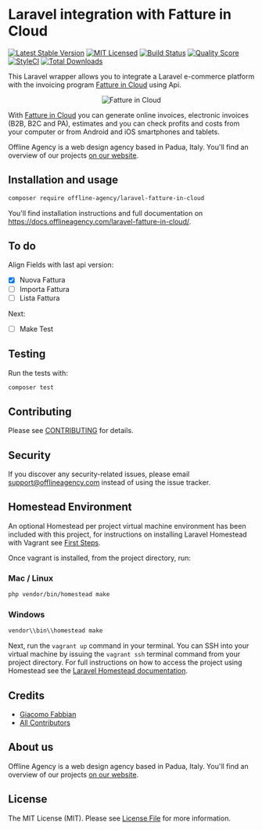 # Laravel integration with Fatture in Cloud

[![Latest Stable Version](https://poser.pugx.org/offline-agency/laravel-fatture-in-cloud/v/stable)](https://packagist.org/packages/offline-agency/laravel-fatture-in-cloud)
[![MIT Licensed](https://img.shields.io/badge/license-MIT-brightgreen.svg?style=flat-square)](LICENSE.md)
[![Build Status](https://img.shields.io/travis/offline-agency/laravel-fatture-in-cloud/master.svg?style=flat-square)](https://travis-ci.org/offline-agency/laravel-fatture-in-cloud)
[![Quality Score](https://img.shields.io/scrutinizer/g/offline-agency/laravel-fatture-in-cloud.svg?style=flat-square)](https://scrutinizer-ci.com/g/offline-agency/laravel-fatture-in-cloud/)
[![StyleCI](https://github.styleci.io/repos/167277388/shield)](https://styleci.io/repos/167277388)
[![Total Downloads](https://img.shields.io/packagist/dt/offline-agency/laravel-fatture-in-cloud.svg?style=flat-square)](https://packagist.org/packages/offline-agency/laravel-fatture-in-cloud)

This Laravel wrapper allows you to integrate a Laravel e-commerce platform with the invoicing program [Fatture in Cloud](https://fattureincloud.it) using Api.


 <p align="center">
  <img src="https://s3.eu-west-1.amazonaws.com/fattureincloud-landing/img/loghi/logo-fic-blu.png" alt="Fatture in Cloud"/>
</p>


With [Fatture in Cloud](https://fattureincloud.it) you can generate online invoices, electronic invoices (B2B, B2C and PA), estimates and you can check profits and costs from your computer or from Android and iOS smartphones and tablets.

Offline Agency is a web design agency based in Padua, Italy. You'll find an overview of our projects [on our website](https://offlineagency.it/).

## Installation and usage

```bash
composer require offline-agency/laravel-fatture-in-cloud
```

You'll find installation instructions and full documentation on https://docs.offlineagency.com/laravel-fatture-in-cloud/.

## To do

Align Fields with last api version:

- [x] Nuova Fattura
- [ ] Importa Fattura
- [ ] Lista Fattura

Next:

- [ ] Make Test

## Testing

Run the tests with:

```bash
composer test
```

## Contributing

Please see [CONTRIBUTING](CONTRIBUTING.md) for details.

## Security

If you discover any security-related issues, please email <support@offlineagency.com> instead of using the issue tracker.

## Homestead Environment

An optional Homestead per project virtual machine environment has been included with this project, for instructions on installing Laravel Homestead with Vagrant see [First Steps](https://laravel.com/docs/master/homestead#first-steps).

Once vagrant is installed, from the project directory, run:

### Mac / Linux

```bash
php vendor/bin/homestead make
```

### Windows

```bash
vendor\\bin\\homestead make
```

Next, run the `vagrant up` command in your terminal. You can SSH into your virtual machine by issuing the `vagrant ssh` terminal command from your project directory. For full instructions on how to access the project using Homestead see the [Laravel Homestead documentation](https://laravel.com/docs/master/homestead).

## Credits

- [Giacomo Fabbian](https://github.com/Giacomo92)
- [All Contributors](../../contributors)

## About us

Offline Agency is a web design agency based in Padua, Italy. You'll find an overview of our projects [on our website](https://offlineagency.it/).

## License

The MIT License (MIT). Please see [License File](LICENSE.md) for more information.
